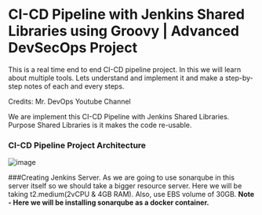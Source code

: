 # CI-CD Pipeline with Jenkins Shared Libraries using Groovy | Advanced DevSecOps Project
This is a real time end to end CI-CD pipeline project. In this we will learn about multiple tools.
Lets understand and implement it and make a step-by-step notes of each and every steps.

Credits: Mr. DevOps Youtube Channel

We are implement this CI-CD Pipeline with Jenkins Shared Libraries. Purpose Shared Libraries is it makes the code re-usable.

### CI-CD Pipeline Project Architecture
![image](https://github.com/snbdevops/1-DevOps-Project/assets/83505877/90399cbf-206b-4769-88b6-f32240b23f80)

###Creating Jenkins Server.
As we are going to use sonarqube in this server itself so we should take a bigger resource server. Here we will be taking t2.medium(2vCPU & 4GB RAM). Also, use EBS volume of 30GB.
**Note - Here we will be installing sonarqube as a docker container.**

